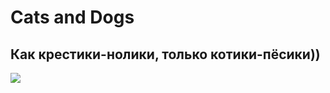 # **Cats and Dogs** 

## Как крестики-нолики, только котики-пёсики))

![](https://media2.giphy.com/media/3oriNKQe0D6uQVjcIM/giphy.webp?cid=ecf05e47mubw2hvzlzjw4nia1g4ikxh3z1mzworpljfvklxy&rid=giphy.webp&ct=g)
